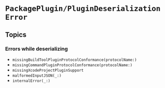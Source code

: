 # ``PackagePlugin/PluginDeserializationError``

## Topics

### Errors while deserializing

- ``missingBuildToolPluginProtocolConformance(protocolName:)``
- ``missingCommandPluginProtocolConformance(protocolName:)``
- ``missingXcodeProjectPluginSupport``
- ``malformedInputJSON(_:)``
- ``internalError(_:)``

